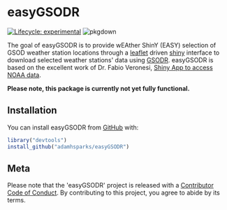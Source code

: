 
# easyGSODR

<!-- badges: start -->
[![Lifecycle: experimental](https://img.shields.io/badge/lifecycle-experimental-orange.svg)](https://www.tidyverse.org/lifecycle/#experimental)
![pkgdown](https://github.com/adamhsparks/easyGSODR/workflows/pkgdown/badge.svg)
<!-- badges: end -->

The goal of easyGSODR is to provide wEAther ShinY (EASY) selection of GSOD weather station locations through a [leaflet](https://cran.r-project.org/package=leaflet) driven [shiny](https://cran.r-project.org/package=shiny) interface to download selected weather stations' data using [GSODR](https://cran.r-project.org/package=GSODR). easyGSODR is based on the excellent work of Dr. Fabio Veronesi, [Shiny App to access NOAA data](https://r-video-tutorial.blogspot.com/2019/02/shiny-app-to-access-noaa-data.html).

**Please note, this package is currently not yet fully functional.**

## Installation

You can install easyGSODR from [GitHub](https://www.github.com/adamhsparks/easyGSODR) with:

``` r
library("devtools")
install_github("adamhsparks/easyGSODR")
```

## Meta

Please note that the 'easyGSODR' project is released with a
[Contributor Code of Conduct](CODE_OF_CONDUCT.md).
By contributing to this project, you agree to abide by its terms.
